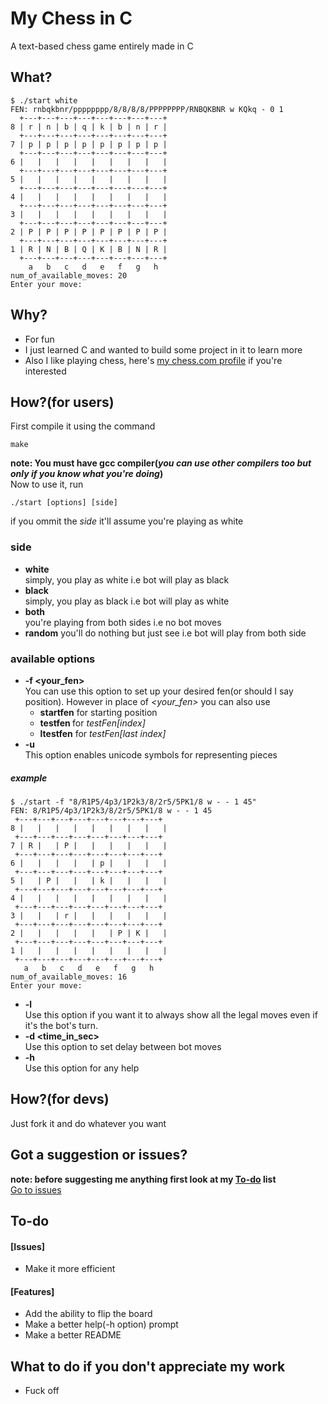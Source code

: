 
# My Chess in C
A text-based chess game entirely made in C

## What?
```
$ ./start white  
FEN: rnbqkbnr/pppppppp/8/8/8/8/PPPPPPPP/RNBQKBNR w KQkq - 0 1  
  +---+---+---+---+---+---+---+---+  
8 | r | n | b | q | k | b | n | r |  
  +---+---+---+---+---+---+---+---+  
7 | p | p | p | p | p | p | p | p |  
  +---+---+---+---+---+---+---+---+  
6 |   |   |   |   |   |   |   |   |  
  +---+---+---+---+---+---+---+---+  
5 |   |   |   |   |   |   |   |   |  
  +---+---+---+---+---+---+---+---+  
4 |   |   |   |   |   |   |   |   |    
  +---+---+---+---+---+---+---+---+  
3 |   |   |   |   |   |   |   |   |  
  +---+---+---+---+---+---+---+---+  
2 | P | P | P | P | P | P | P | P |  
  +---+---+---+---+---+---+---+---+  
1 | R | N | B | Q | K | B | N | R |  
  +---+---+---+---+---+---+---+---+  
    a   b   c   d   e   f   g   h  
num_of_available_moves: 20  
Enter your move: 
```

## Why?
* For fun
* I just learned C and wanted to build some project in it to learn more
* Also I like playing chess, here's [my chess.com profile](https://chess.com/member/andy_on_chess) if you're interested

## How?(for users)
First compile it using the command
```
make
```
**note: You must have gcc compiler(_you can use other compilers too but only if you know what you're doing_)**  
Now to use it, run
```
./start [options] [side]
```
if you ommit the _side_ it'll assume you're playing as white
### side
* **white**  
 simply, you play as white i.e bot will play as black
* **black**  
 simply, you play as black i.e bot will play as white
* **both**  
 you're playing from both sides i.e no bot moves
* **random**
 you'll do nothing but just see i.e bot will play from both side
### available options
* **-f <your_fen>**  
 You can use this option to set up your desired fen(or should I say position). However in place of _<your_fen>_ you can also use
  * **startfen** for starting position
  * **testfen <index>** for _testFen[index]_
  * **ltestfen** for _testFen[last index]_  
* **-u**  
 This option enables unicode symbols for representing pieces
 ##### example
 ```
$ ./start -f "8/R1P5/4p3/1P2k3/8/2r5/5PK1/8 w - - 1 45"
FEN: 8/R1P5/4p3/1P2k3/8/2r5/5PK1/8 w - - 1 45
  +---+---+---+---+---+---+---+---+
8 |   |   |   |   |   |   |   |   |
  +---+---+---+---+---+---+---+---+
7 | R |   | P |   |   |   |   |   |
  +---+---+---+---+---+---+---+---+
6 |   |   |   |   | p |   |   |   |
  +---+---+---+---+---+---+---+---+
5 |   | P |   |   | k |   |   |   |
  +---+---+---+---+---+---+---+---+
4 |   |   |   |   |   |   |   |   |
  +---+---+---+---+---+---+---+---+
3 |   |   | r |   |   |   |   |   |
  +---+---+---+---+---+---+---+---+
2 |   |   |   |   |   | P | K |   |
  +---+---+---+---+---+---+---+---+
1 |   |   |   |   |   |   |   |   |
  +---+---+---+---+---+---+---+---+
    a   b   c   d   e   f   g   h
num_of_available_moves: 16
Enter your move:
 ```
* **-l**  
 Use this option if you want it to always show all the legal moves even if it's the bot's turn.
* **-d <time_in_sec>**  
 Use this option to set delay between bot moves
* **-h**  
 Use this option for any help

## How?(for devs)
Just fork it and do whatever you want

## Got a suggestion or issues?
**note: before suggesting me anything first look at my [To-do](#to-do) list**  
[Go to issues](https://github.com/andyongith/mychessinC/issues)

## To-do
#### [Issues]
* Make it more efficient
#### [Features]
* Add the ability to flip the board
* Make a better help(-h option) prompt
* Make a better README

## What to do if you don't appreciate my work
* Fuck off
